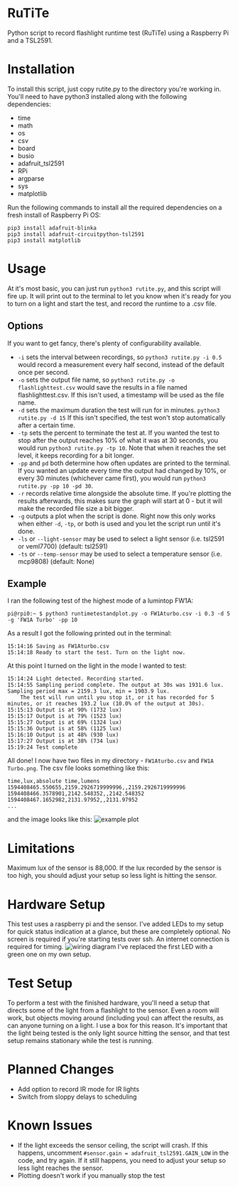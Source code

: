 # RuTiTe
Python script to record flashlight runtime test (RuTiTe) using a Raspberry Pi and a TSL2591.
# Installation
To install this script, just copy rutite.py to the directory you're working in. You'll need to have python3 installed along with the following dependencies:
- time
- math
- os
- csv
- board
- busio
- adafruit_tsl2591
- RPi
- argparse
- sys
- matplotlib

Run the following commands to install all the required dependencies on a fresh install of Raspberry Pi OS:

    pip3 install adafruit-blinka
    pip3 install adafruit-circuitpython-tsl2591
    pip3 install matplotlib

# Usage
At it's most basic, you can just run `python3 rutite.py`, and this script will fire up. It will print out to the terminal to let you know when it's ready for you to turn on a light and start the test, and record the runtime to a .csv file.
## Options
If you want to get fancy, there's plenty of configurability available.
- `-i` sets the interval between recordings, so `python3 rutite.py -i 0.5` would record a measurement every half second, instead of the default once per second.
- `-o` sets the output file name, so `python3 rutite.py -o flashlighttest.csv` would save the results in a file named flashlighttest.csv. If this isn't used, a timestamp will be used as the file name.
- `-d` sets the maximum duration the test will run for in minutes. `python3 rutite.py -d 15` If this isn't specified, the test won't stop automatically after a certain time.
- `-tp` sets the percent to terminate the test at. If you wanted the test to stop after the output reaches 10% of what it was at 30 seconds, you would run `python3 rutite.py -tp 10`. Note that when it reaches the set level, it keeps recording for a bit longer.
- `-pp` and `pd` both determine how often updates are printed to the terminal. If you wanted an update every time the output had changed by 10%, or every 30 minutes (whichever came first), you would run `python3 rutite.py -pp 10 -pd 30`.
- `-r` records relative time alongside the absolute time. If you're plotting the results afterwards, this makes sure the graph will start at 0 - but it will make the recorded file size a bit bigger.
- `-g` outputs a plot when the script is done. Right now this only works when either `-d`, `-tp`, or both is used and you let the script run until it's done.
- `-ls` or `--light-sensor` may be used to select a light sensor (i.e. tsl2591 or veml7700) (default: tsl2591)  
- `-ts` or `--temp-sensor` may be used to select a temperature sensor (i.e. mcp9808) (default: None)  

## Example
I ran the following test of the highest mode of a lumintop FW1A:
```
pi@rpi0:~ $ python3 runtimetestandplot.py -o FW1Aturbo.csv -i 0.3 -d 5 -g 'FW1A Turbo' -pp 10
```
As a result I got the following printed out in the terminal:
```
15:14:16 Saving as FW1Aturbo.csv
15:14:18 Ready to start the test. Turn on the light now.
```
At this point I turned on the light in the mode I wanted to test:
```
15:14:24 Light detected. Recording started.
15:14:55 Sampling period complete. The output at 30s was 1931.6 lux. Sampling period max = 2159.3 lux, min = 1903.9 lux.
	The test will run until you stop it, or it has recorded for 5 minutes, or it reaches 193.2 lux (10.0% of the output at 30s).
15:15:13 Output is at 90% (1732 lux)
15:15:17 Output is at 79% (1523 lux)
15:15:27 Output is at 69% (1324 lux)
15:15:36 Output is at 58% (1125 lux)
15:16:10 Output is at 48% (930 lux)
15:17:27 Output is at 38% (734 lux)
15:19:24 Test complete
```
All done! I now have two files in my directory - `FW1Aturbo.csv` and `FW1A Turbo.png`.
The csv file looks something like this:
```
time,lux,absolute time,lumens
1594408465.550655,2159.2926719999996,,2159.2926719999996
1594408466.3578901,2142.548352,,2142.548352
1594408467.1652982,2131.97952,,2131.97952
...
```
and the image looks like this:
![example plot](https://github.com/bmengineer-gear/RuTiTe/blob/state-machine/exampleplot.png)
# Limitations
Maximum lux of the sensor is 88,000. If the lux recorded by the sensor is too high, you should adjust your setup so less light is hitting the sensor.
# Hardware Setup
This test uses a raspberry pi and the sensor. I've added LEDs to my setup for quick status indication at a glance, but these are completely optional. No screen is required if you're starting tests over ssh. An internet connection is required for timing.
![wiring diagram](https://github.com/bmengineer-gear/runtimetest/blob/master/runtimetestwiringdiagram.png)
I've replaced the first LED with a green one on my own setup.
# Test Setup
To perform a test with the finished hardware, you'll need a setup that directs some of the light from a flashlight to the sensor. Even a room will work, but objects moving around (including you) can affect the results, as can anyone turning on a light. I use a box for this reason.
It's important that the light being tested is the only light source hitting the sensor, and that test setup remains stationary while the test is running.
# Planned Changes
- Add option to record IR mode for IR lights
- Switch from sloppy delays to scheduling
# Known Issues
- If the light exceeds the sensor ceiling, the script will crash. If this happens, uncomment `#sensor.gain = adafruit_tsl2591.GAIN_LOW` in the code, and try again. If it still happens, you need to adjust your setup so less light reaches the sensor.
- Plotting doesn't work if you manually stop the test
